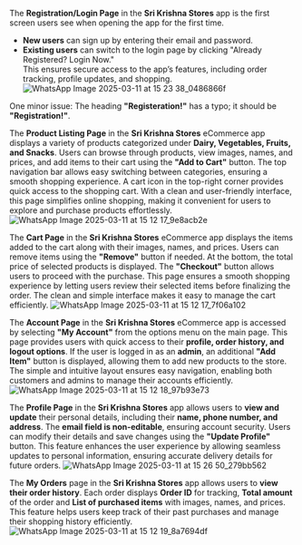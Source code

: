 The **Registration/Login Page** in the **Sri Krishna Stores** app is the first screen users see when opening the app for the first time.  
- **New users** can sign up by entering their email and password.  
- **Existing users** can switch to the login page by clicking "Already Registered? Login Now."  
This ensures secure access to the app’s features, including order tracking, profile updates, and shopping.
  ![WhatsApp Image 2025-03-11 at 15 23 38_0486866f](https://github.com/user-attachments/assets/82845f72-45e1-4ff5-aa7c-8e297e3f4d55)

One minor issue: The heading **"Registeration!"** has a typo; it should be **"Registration!"**.

The **Product Listing Page** in the **Sri Krishna Stores** eCommerce app displays a variety of products categorized under **Dairy, Vegetables, Fruits, and Snacks**. Users can browse through products, view images, names, and prices, and add items to their cart using the **"Add to Cart"** button. The top navigation bar allows easy switching between categories, ensuring a smooth shopping experience. A cart icon in the top-right corner provides quick access to the shopping cart. With a clean and user-friendly interface, this page simplifies online shopping, making it convenient for users to explore and purchase products effortlessly.
![WhatsApp Image 2025-03-11 at 15 12 17_9e8acb2e](https://github.com/user-attachments/assets/ede09dcd-a7c9-49ee-b009-7d63f815fdfb)

The **Cart Page** in the **Sri Krishna Stores** eCommerce app displays the items added to the cart along with their images, names, and prices. Users can remove items using the **"Remove"** button if needed. At the bottom, the total price of selected products is displayed. The **"Checkout"** button allows users to proceed with the purchase. This page ensures a smooth shopping experience by letting users review their selected items before finalizing the order. The clean and simple interface makes it easy to manage the cart efficiently.
![WhatsApp Image 2025-03-11 at 15 12 17_7f06a102](https://github.com/user-attachments/assets/703cf50d-e489-4022-acca-0f106f8539b7)

The **Account Page** in the **Sri Krishna Stores** eCommerce app is accessed by selecting **"My Account"** from the options menu on the main page. This page provides users with quick access to their **profile, order history, and logout options**. If the user is logged in as an **admin**, an additional **"Add Item"** button is displayed, allowing them to add new products to the store. The simple and intuitive layout ensures easy navigation, enabling both customers and admins to manage their accounts efficiently.
![WhatsApp Image 2025-03-11 at 15 12 18_97b93e73](https://github.com/user-attachments/assets/cfcb0243-aab3-4996-b64c-b3ce0f6e4e30)

The **Profile Page** in the **Sri Krishna Stores** app allows users to **view and update** their personal details, including their **name, phone number, and address**. The **email field is non-editable**, ensuring account security. Users can modify their details and save changes using the **"Update Profile"** button. This feature enhances the user experience by allowing seamless updates to personal information, ensuring accurate delivery details for future orders.
![WhatsApp Image 2025-03-11 at 15 26 50_279bb562](https://github.com/user-attachments/assets/4f995c73-4bf5-47ef-bf1e-924cb25e09e7)

The **My Orders** page in the **Sri Krishna Stores** app allows users to **view their order history**. Each order displays **Order ID** for tracking, **Total amount** of the order and **List of purchased items** with images, names, and prices. This feature helps users keep track of their past purchases and manage their shopping history efficiently.
![WhatsApp Image 2025-03-11 at 15 12 19_8a7694df](https://github.com/user-attachments/assets/19a260e3-0084-490d-9933-bc1358caefd7)


